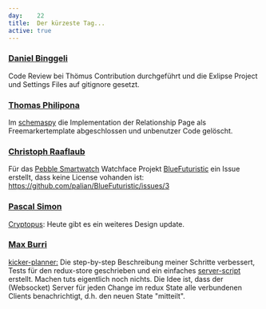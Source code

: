 ```yaml
---
day: 	22
title:	Der kürzeste Tag...
active: true
---
```


### [Daniel Binggeli](https://github.com/drnoa)
Code Review bei Thömus Contribution durchgeführt und die Exlipse Project und Settings Files auf gitignore gesetzt.

### [Thomas Philipona](https://github.com/phil-pona)
Im [schemaspy](https://github.com/drnoa/schemaspy) die Implementation der Relationship Page als Freemarkertemplate abgeschlossen und unbenutzer Code gelöscht.

### [Christoph Raaflaub](https://github.com/chrira)
Für das [Pebble Smartwatch](https://www.pebble.com/) Watchface Projekt [BlueFuturistic](https://github.com/palian/BlueFuturistic) ein Issue erstellt, dass keine License vohanden ist: <https://github.com/palian/BlueFuturistic/issues/3>

### [Pascal Simon](https://github.com/psunix)
[Cryptopus](https://github.com/puzzle/cryptopus): Heute gibt es ein weiteres Design update.

### [Max Burri](https://github.com/mburri)
[kicker-planner:](https://github.com/mburri/kicker-planner) Die step-by-step Beschreibung meiner Schritte verbessert, Tests für den redux-store geschrieben und ein einfaches [server-script](https://github.com/mburri/kicker-planner/blob/eeb58686bfd4258546a7714fe1adb3756fd7d7fc/server/index.js) erstellt. Machen tuts eigentlich noch nichts. Die Idee ist, dass der (Websocket) Server für jeden Change im redux State alle verbundenen Clients benachrichtigt, d.h. den neuen State "mitteilt".  
